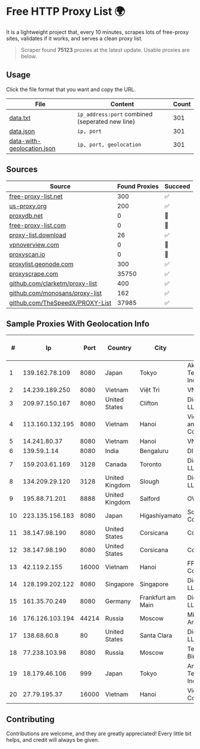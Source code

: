 
# Free HTTP Proxy List 🌍

It is a lightweight project that, every 10 minutes, scrapes lots of free-proxy sites, validates if it works, and serves a clean proxy list.


> Scraper found **75123** proxies at the latest update. Usable proxies are below.

## Usage

Click the file format that you want and copy the URL.


|File|Content|Count|
|----|-------|-----|
|[data.txt](https://raw.githubusercontent.com/themiralay/Proxy-List-World/master/data.txt)|`ip_address:port` combined (seperated new line)|301|
|[data.json](https://raw.githubusercontent.com/themiralay/Proxy-List-World/master/data.json)|`ip, port`|301|
|[data-with-geolocation.json](https://raw.githubusercontent.com/themiralay/Proxy-List-World/master/data-with-geolocation.json)|`ip, port, geolocation`|301|

## Sources

|Source|Found Proxies|Succeed|
|------|-------------|-------|
|[free-proxy-list.net](https://free-proxy-list.net)|300|✅|
|[us-proxy.org](https://www.us-proxy.org)|200|✅|
|[proxydb.net](http://proxydb.net)|0|🚫|
|[free-proxy-list.com](https://free-proxy-list.com/?page=&port=&type%5B%5D=http&type%5B%5D=https&up_time=0&search=Search)|0|🚫|
|[proxy-list.download](https://www.proxy-list.download/HTTP)|26|✅|
|[vpnoverview.com](https://vpnoverview.com/privacy/anonymous-browsing/free-proxy-servers)|0|🚫|
|[proxyscan.io](https://www.proxyscan.io)|0|🚫|
|[proxylist.geonode.com](https://proxylist.geonode.com/api/proxy-list?limit=300&page=1&sort_by=lastChecked&sort_type=desc&protocols=http,https)|300|✅|
|[proxyscrape.com](https://api.proxyscrape.com/v2/?request=displayproxies&protocol=http&timeout=10000&country=all&ssl=all&anonymity=all)|35750|✅|
|[github.com/clarketm/proxy-list](https://raw.githubusercontent.com/clarketm/proxy-list/master/proxy-list-raw.txt)|400|✅|
|[github.com/monosans/proxy-list](https://raw.githubusercontent.com/monosans/proxy-list/main/proxies/http.txt)|162|✅|
|[github.com/TheSpeedX/PROXY-List](https://raw.githubusercontent.com/TheSpeedX/PROXY-List/master/http.txt)|37985|✅|


## Sample Proxies With Geolocation Info

|#|Ip|Port|Country|City|Internet Service Provider|
|-|--|----|-------|----|-------------------------|
|1|139.162.78.109|8080|Japan|Tokyo|Akamai Technologies, Inc.|
|2|14.239.189.250|8080|Vietnam|Việt Trì|VNPT|
|3|209.97.150.167|8080|United States|Clifton|DigitalOcean, LLC|
|4|113.160.132.195|8080|Vietnam|Hanoi|VietNam Post and Telecom Corporation|
|5|14.241.80.37|8080|Vietnam|Hanoi|VNPT|
|6|139.59.1.14|8080|India|Bengaluru|DIGITALOCEAN|
|7|159.203.61.169|3128|Canada|Toronto|DigitalOcean, LLC|
|8|134.209.29.120|3128|United Kingdom|Slough|DigitalOcean, LLC|
|9|195.88.71.201|8888|United Kingdom|Salford|OVH SAS|
|10|223.135.156.183|8080|Japan|Higashiyamato|So-net Corporation|
|11|38.147.98.190|8080|United States|Corsicana|Corsicana ISD|
|12|38.147.98.190|8080|United States|Corsicana|Corsicana ISD|
|13|42.119.2.155|16000|Vietnam|Hanoi|FPT Telecom Company|
|14|128.199.202.122|8080|Singapore|Singapore|DigitalOcean, LLC|
|15|161.35.70.249|8080|Germany|Frankfurt am Main|DigitalOcean, LLC|
|16|176.126.103.194|44214|Russia|Moscow|Miglovets Egor Andreevich|
|17|138.68.60.8|80|United States|Santa Clara|DigitalOcean, LLC|
|18|77.238.103.98|8080|Russia|Moscow|Telecom-Birzha, LLC|
|19|18.179.46.106|999|Japan|Tokyo|Amazon Technologies Inc.|
|20|27.79.195.37|16000|Vietnam|Hanoi|Viettel Corporation|



## Contributing

Contributions are welcome, and they are greatly appreciated! Every
little bit helps, and credit will always be given.

